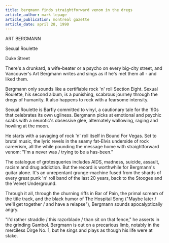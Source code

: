 ```yaml
---
title: bergmann finds straightforward venom in the dregs
article_author: mark lepage
article_publication: montreal gazette
article_date: april 28, 1990
---
```

ART BERGMANN  
  
Sexual Roulette  
  
Duke Street  
  
There's a drunkard, a wife-beater or a psycho on every big-city street, and Vancouver's Art Bergmann writes and sings as if he's met them all - and liked them.  
  
Bergmann only sounds like a certifiable rock 'n' roll Section Eight. Sexual Roulette, his second album, is a punishing, scabrous journey through the dregs of humanity. It also happens to rock with a fearsome intensity.  
  
Sexual Roulette is Barfly committed to vinyl, a cautionary tale for the '90s that celebrates its own ugliness. Bergmann picks at emotional and psychic scabs with a neurotic's obsessive glee, alternately wallowing, raging and howling at the moon.  
  
He starts with a savaging of rock 'n' roll itself in Bound For Vegas. Set to brutal music, the lyric revels in the seamy fat-Elvis underside of rock careerism, all the while pounding the message home with straightforward venom: "I'm a never was / trying to be a has-been."  
  
The catalogue of grotesqueries includes AIDS, madness, suicide, assault, racism and drug addiction. But the record is worthwhile for Bergmann's guitar alone. It's an unrepentant grunge-machine fused from the shards of every great punk 'n' roll band of the last 20 years, back to the Stooges and the Velvet Underground.  
  
Through it all, through the churning riffs in Bar of Pain, the primal scream of the title track, and the black humor of The Hospital Song ("Maybe later / we'll get together / and have a relapse"), Bergmann sounds apocalyptically angry.  
  
"I'd rather straddle / this razorblade / than sit on that fence," he asserts in the grinding Gambol. Bergmann is out on a precarious limb, notably in the merciless Dirge No. 1, but he sings and plays as though his life were at stake.  
